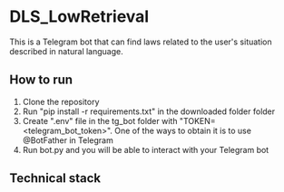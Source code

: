 # DLS_LowRetrieval

This is a Telegram bot that can find laws related to the user's situation described in natural language.

## How to run
1) Clone the repository
2) Run "pip install -r requirements.txt" in the downloaded folder folder
3) Create ".env" file in the tg_bot folder with "TOKEN=<telegram_bot_token>". One of the ways to obtain it is to use @BotFather in Telegram
4) Run bot.py and you will be able to interact with your Telegram bot

## Technical stack
